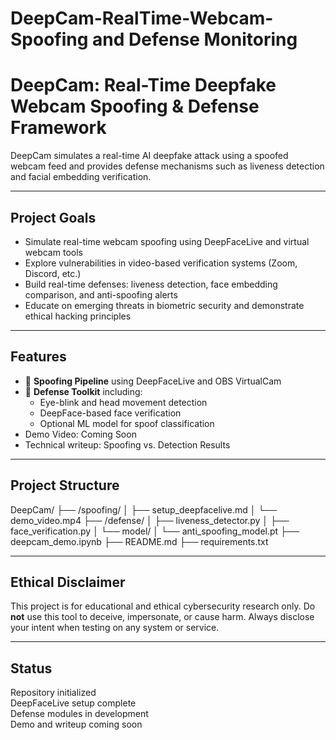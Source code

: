 # DeepCam-RealTime-Webcam-Spoofing and Defense Monitoring
# DeepCam: Real-Time Deepfake Webcam Spoofing & Defense Framework

DeepCam simulates a real-time AI deepfake attack using a spoofed webcam feed and provides defense mechanisms such as liveness detection and facial embedding verification.

---

## Project Goals

- Simulate real-time webcam spoofing using DeepFaceLive and virtual webcam tools
- Explore vulnerabilities in video-based verification systems (Zoom, Discord, etc.)
- Build real-time defenses: liveness detection, face embedding comparison, and anti-spoofing alerts
- Educate on emerging threats in biometric security and demonstrate ethical hacking principles

---

## Features

- 🔴 **Spoofing Pipeline** using DeepFaceLive and OBS VirtualCam
- 🔵 **Defense Toolkit** including:
  - Eye-blink and head movement detection
  - DeepFace-based face verification
  - Optional ML model for spoof classification
- Demo Video: Coming Soon
- Technical writeup: Spoofing vs. Detection Results

---

## Project Structure
DeepCam/
├── /spoofing/
│ ├── setup_deepfacelive.md
│ └── demo_video.mp4
├── /defense/
│ ├── liveness_detector.py
│ ├── face_verification.py
│ └── model/
│ └── anti_spoofing_model.pt
├── deepcam_demo.ipynb
├── README.md
├── requirements.txt

---

## Ethical Disclaimer

This project is for educational and ethical cybersecurity research only. Do **not** use this tool to deceive, impersonate, or cause harm. Always disclose your intent when testing on any system or service.

---

## Status

Repository initialized  
DeepFaceLive setup complete  
Defense modules in development  
Demo and writeup coming soon
